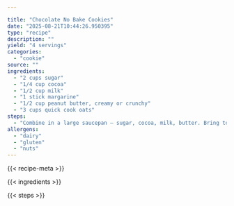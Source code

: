 ```yaml
---

title: "Chocolate No Bake Cookies"
date: "2025-08-21T10:44:26.950395"
type: "recipe"
description: ""
yield: "4 servings"
categories:
  - "cookie"
source: ""
ingredients:
  - "2 cups sugar"
  - "1/4 cup cocoa"
  - "1/2 cup milk"
  - "1 stick margarine"
  - "1/2 cup peanut butter, creamy or crunchy"
  - "3 cups quick cook oats"
steps:
  - "Combine in a large saucepan – sugar, cocoa, milk, butter. Bring to a boil and boil for 1 minute. Stir in peanut butter and oats. Drop by spoonfuls onto waxed paper. Let set. Store in airtight container."
allergens:
  - "dairy"
  - "gluten"
  - "nuts"
---
```


{{< recipe-meta >}}

{{< ingredients >}}

{{< steps >}}
